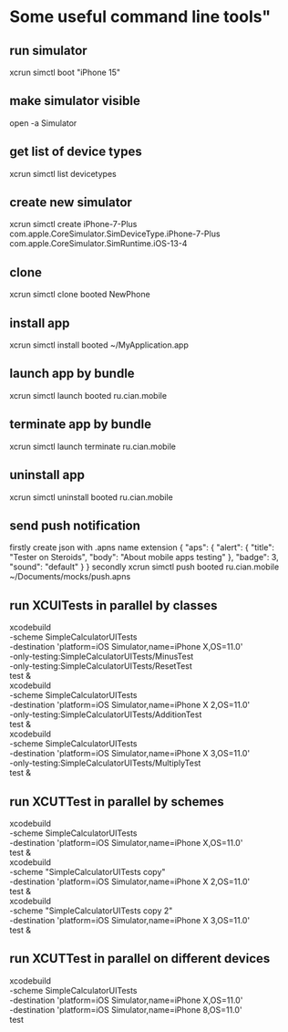 #  Some useful command line tools"
## run simulator
xcrun simctl boot "iPhone 15"
## make simulator visible
open -a Simulator
## get list of device types
xcrun simctl list devicetypes
## create new simulator
xcrun simctl create iPhone-7-Plus com.apple.CoreSimulator.SimDeviceType.iPhone-7-Plus com.apple.CoreSimulator.SimRuntime.iOS-13-4
## clone 
xcrun simctl clone booted NewPhone
## install app
xcrun simctl install booted ~/MyApplication.app
## launch app by bundle
xcrun simctl launch booted ru.cian.mobile
## terminate app by bundle
xcrun simctl launch terminate ru.cian.mobile
## uninstall app
xcrun simctl uninstall booted ru.cian.mobile
## send push notification
firstly create json with  .apns name extension
{
    "aps": {
        "alert": {
            "title": "Tester on Steroids",
            "body": "About mobile apps testing"
        },
        "badge": 3,
        "sound": "default"
    }
}
secondly
xcrun simctl push booted ru.cian.mobile ~/Documents/mocks/push.apns
## run XCUITests in parallel by classes
xcodebuild \
 -scheme SimpleCalculatorUITests \
 -destination 'platform=iOS Simulator,name=iPhone X,OS=11.0' \
 -only-testing:SimpleCalculatorUITests/MinusTest \
 -only-testing:SimpleCalculatorUITests/ResetTest \
 test & \
xcodebuild \
 -scheme SimpleCalculatorUITests \
 -destination 'platform=iOS Simulator,name=iPhone X 2,OS=11.0' \
 -only-testing:SimpleCalculatorUITests/AdditionTest \
 test & \
xcodebuild \
 -scheme SimpleCalculatorUITests \
 -destination 'platform=iOS Simulator,name=iPhone X 3,OS=11.0' \
 -only-testing:SimpleCalculatorUITests/MultiplyTest \
 test &
 ## run XCUTTest in parallel by schemes
 xcodebuild \
 -scheme SimpleCalculatorUITests \
 -destination 'platform=iOS Simulator,name=iPhone X,OS=11.0' \
 test & \
xcodebuild \
 -scheme "SimpleCalculatorUITests copy" \
 -destination 'platform=iOS Simulator,name=iPhone X 2,OS=11.0' \
 test & \
xcodebuild \
 -scheme "SimpleCalculatorUITests copy 2" \
 -destination 'platform=iOS Simulator,name=iPhone X 3,OS=11.0' \
 test &
 ## run XCUTTest in parallel on different devices
 xcodebuild \
 -scheme SimpleCalculatorUITests \
 -destination 'platform=iOS Simulator,name=iPhone X,OS=11.0' \
 -destination 'platform=iOS Simulator,name=iPhone 8,OS=11.0' \
 test

